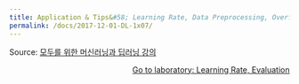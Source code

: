 ```yaml
---
title: Application & Tips&#58; Learning Rate, Data Preprocessing, Overfitting
permalink: /docs/2017-12-01-DL-1x07/
---
```


Source: [모두를 위한 머신러닝과 딥러닝 강의](http://hunkim.github.io/ml/)
<script>
	embedPDF({url:'https://hunkim.github.io/ml/lec7.pdf'});
</script>
<a style="float:right" target="_blank" href="https://docs.google.com/presentation/d/1cVwqMpERToATs1JGYps0F3MLARP8OAlw6ZIe-lpPHYs">Go to laboratory: Learning Rate, Evaluation</a>